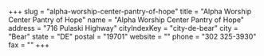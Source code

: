 +++
slug = "alpha-worship-center-pantry-of-hope"
title = "Alpha Worship Center Pantry of Hope"
name = "Alpha Worship Center Pantry of Hope"
address = "716 Pulaski Highway"
cityIndexKey = "city-de-bear"
city = "Bear"
state = "DE"
postal = "19701"
website = ""
phone = "302 325-3930"
fax = ""
+++

